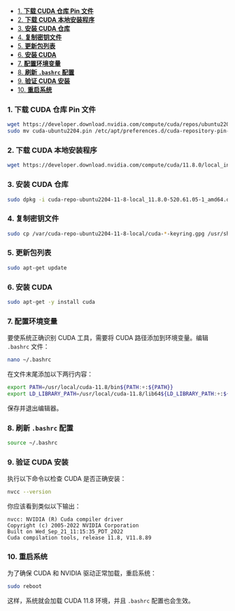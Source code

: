 - [1. **下载 CUDA 仓库 Pin 文件**](#1-下载-cuda-仓库-pin-文件)
- [2. **下载 CUDA 本地安装程序**](#2-下载-cuda-本地安装程序)
- [3. **安装 CUDA 仓库**](#3-安装-cuda-仓库)
- [4. **复制密钥文件**](#4-复制密钥文件)
- [5. **更新包列表**](#5-更新包列表)
- [6. **安装 CUDA**](#6-安装-cuda)
- [7. **配置环境变量**](#7-配置环境变量)
- [8. **刷新 `.bashrc` 配置**](#8-刷新-bashrc-配置)
- [9. **验证 CUDA 安装**](#9-验证-cuda-安装)
- [10. **重启系统**](#10-重启系统)


### 1. **下载 CUDA 仓库 Pin 文件**
```bash
wget https://developer.download.nvidia.com/compute/cuda/repos/ubuntu2204/x86_64/cuda-ubuntu2204.pin
sudo mv cuda-ubuntu2204.pin /etc/apt/preferences.d/cuda-repository-pin-600
```

### 2. **下载 CUDA 本地安装程序**
```bash
wget https://developer.download.nvidia.com/compute/cuda/11.8.0/local_installers/cuda-repo-ubuntu2204-11-8-local_11.8.0-520.61.05-1_amd64.deb
```

### 3. **安装 CUDA 仓库**
```bash
sudo dpkg -i cuda-repo-ubuntu2204-11-8-local_11.8.0-520.61.05-1_amd64.deb
```

### 4. **复制密钥文件**
```bash
sudo cp /var/cuda-repo-ubuntu2204-11-8-local/cuda-*-keyring.gpg /usr/share/keyrings/
```

### 5. **更新包列表**
```bash
sudo apt-get update
```

### 6. **安装 CUDA**
```bash
sudo apt-get -y install cuda
```

### 7. **配置环境变量**
要使系统正确识别 CUDA 工具，需要将 CUDA 路径添加到环境变量。编辑 `.bashrc` 文件：

```bash
nano ~/.bashrc
```

在文件末尾添加以下两行内容：

```bash
export PATH=/usr/local/cuda-11.8/bin${PATH:+:${PATH}}
export LD_LIBRARY_PATH=/usr/local/cuda-11.8/lib64${LD_LIBRARY_PATH:+:${LD_LIBRARY_PATH}}
```

保存并退出编辑器。

### 8. **刷新 `.bashrc` 配置**

```bash
source ~/.bashrc
```

### 9. **验证 CUDA 安装**
执行以下命令以检查 CUDA 是否正确安装：

```bash
nvcc --version
```

你应该看到类似以下输出：

```
nvcc: NVIDIA (R) Cuda compiler driver
Copyright (c) 2005-2022 NVIDIA Corporation
Built on Wed_Sep_21_11:15:35_PDT_2022
Cuda compilation tools, release 11.8, V11.8.89
```

### 10. **重启系统**

为了确保 CUDA 和 NVIDIA 驱动正常加载，重启系统：

```bash
sudo reboot
```

这样，系统就会加载 CUDA 11.8 环境，并且 `.bashrc` 配置也会生效。
